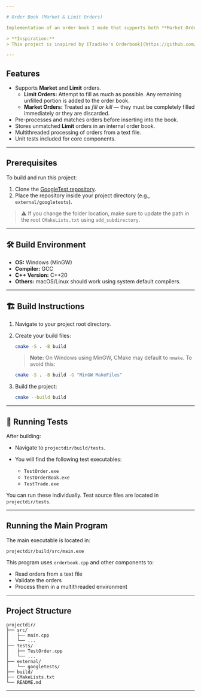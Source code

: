 ```yaml
---

# Order Book (Market & Limit Orders)

Implementation of an order book I made that supports both **Market Orders** and **Limit Orders**. Orders are pre-processed before insertion (Only if Limit), and any remaining limit orders are stored in the order book for future matching.

> **Inspiration:**
> This project is inspired by [Tzadiko's Orderbook](https://github.com/Tzadiko/Orderbook/tree/master)

---
```


## Features

* Supports **Market** and **Limit** orders.
  * **Limit Orders:** Attempt to fill as much as possible. Any remaining unfilled portion is added to the order book.
  * **Market Orders:** Treated as *fill or kill* — they must be completely filled immediately or they are discarded.
* Pre-processes and matches orders before inserting into the book.
* Stores unmatched **Limit** orders in an internal order book.
* Multithreaded processing of orders from a text file.
* Unit tests included for core components.

---

## Prerequisites

To build and run this project:

1. Clone the [GoogleTest repository](https://github.com/google/googletest).
2. Place the repository inside your project directory (e.g., `external/googletests`).

> ⚠️ If you change the folder location, make sure to update the path in the root `CMakeLists.txt` using `add_subdirectory`.

---

## 🛠️ Build Environment

* **OS:** Windows (MinGW)
* **Compiler:** GCC
* **C++ Version:** C++20
* **Others:** macOS/Linux should work using system default compilers.

---

## 🏗️ Build Instructions

1. Navigate to your project root directory.

2. Create your build files:

   ```bash
   cmake -S . -B build
   ```

   > **Note:**
   > On Windows using MinGW, CMake may default to `nmake`. To avoid this:

   ```bash
   cmake -S . -B build -G "MinGW MakeFiles"
   ```

3. Build the project:

   ```bash
   cmake --build build
   ```

---

## 🧪 Running Tests

After building:

* Navigate to `projectdir/build/tests`.
* You will find the following test executables:

  * `TestOrder.exe`
  * `TestOrderBook.exe`
  * `TestTrade.exe`

You can run these individually. Test source files are located in `projectdir/tests`.

---

## Running the Main Program

The main executable is located in:

```
projectdir/build/src/main.exe
```

This program uses `orderbook.cpp` and other components to:

* Read orders from a text file
* Validate the orders
* Process them in a multithreaded environment

---

## Project Structure

```
projectdir/
├── src/
│   ├── main.cpp
│   └── ...
├── tests/
│   ├── TestOrder.cpp
│   └── ...
├── external/
│   └── googletests/
├── build/
├── CMakeLists.txt
└── README.md
```

---

